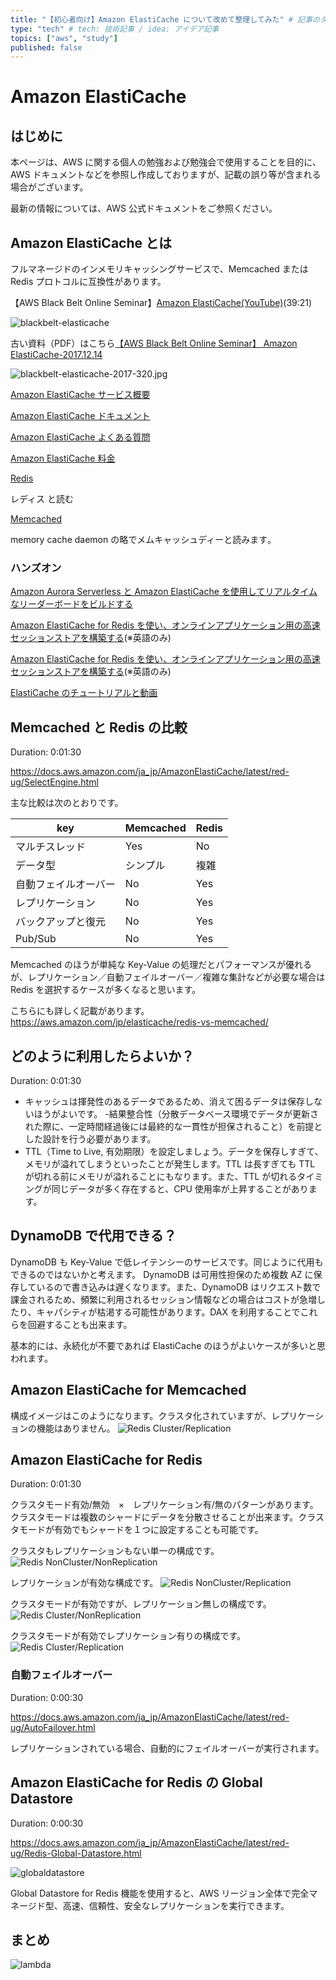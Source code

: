 ```yaml
---
title: "【初心者向け】Amazon ElastiCache について改めて整理してみた" # 記事のタイトル
type: "tech" # tech: 技術記事 / idea: アイデア記事
topics: ["aws", "study"]
published: false
---
```


# Amazon ElastiCache

## はじめに

本ページは、AWS に関する個人の勉強および勉強会で使用することを目的に、AWS ドキュメントなどを参照し作成しておりますが、記載の誤り等が含まれる場合がございます。

最新の情報については、AWS 公式ドキュメントをご参照ください。

## Amazon ElastiCache とは

フルマネージドのインメモリキャッシングサービスで、Memcached または Redis プロトコルに互換性があります。

【AWS Black Belt Online Seminar】[Amazon ElastiCache(YouTube)](https://www.youtube.com/watch?v=-NU1U8_fxo4)(39:21)

![blackbelt-elasticache](/images/elasticache/blackbelt-elasticache-320.jpg)

古い資料（PDF）はこちら[【AWS Black Belt Online Seminar】
Amazon ElastiCache-2017.12.14](https://d1.awsstatic.com/webinars/jp/pdf/services/20171214_AWS-Blackbelt-ElastiCache.pdf)

![blackbelt-elasticache-2017-320.jpg](/images/elasticache/blackbelt-elasticache-2017-320.jpg)

[Amazon ElastiCache サービス概要](https://aws.amazon.com/jp/xx/)

[Amazon ElastiCache ドキュメント](https://docs.aws.amazon.com/ja_jp/elasticache/?icmpid=docs_homepage_databases)

[Amazon ElastiCache よくある質問](https://aws.amazon.com/jp/elasticache/faqs/)

[Amazon ElastiCache 料金](https://aws.amazon.com/jp/elasticache/pricing/)

[Redis](https://redis.io/)

レディス と読む

[Memcached](http://memcached.org/)

memory cache daemon の略でメムキャッシュディーと読みます｡ 

### ハンズオン

[Amazon Aurora Serverless と Amazon ElastiCache を使用してリアルタイムなリーダーボードをビルドする](https://aws.amazon.com/jp/getting-started/hands-on/real-time-leaderboard-amazon-aurora-serverless-elasticache/?trk=gs_card)

[Amazon ElastiCache for Redis を使い、オンラインアプリケーション用の高速セッションストアを構築する](https://aws.amazon.com/jp/getting-started/hands-on/building-fast-session-caching-with-amazon-elasticache-for-redis/)(※英語のみ)

[Amazon ElastiCache for Redis を使い、オンラインアプリケーション用の高速セッションストアを構築する](https://aws.amazon.com/jp/getting-started/hands-on/boosting-mysql-database-performance-with-amazon-elasticache-for-redis/)(※英語のみ)

[ElastiCache のチュートリアルと動画](https://docs.aws.amazon.com/ja_jp/AmazonElastiCache/latest/red-ug/Tutorials.html#tutorial-videos)

## Memcached と Redis の比較

Duration: 0:01:30

https://docs.aws.amazon.com/ja_jp/AmazonElastiCache/latest/red-ug/SelectEngine.html

主な比較は次のとおりです。

| key                  | Memcached | Redis |
| -------------------- | --------- | ----- |
| マルチスレッド       | Yes       | No    |
| データ型             | シンプル  | 複雑  |
| 自動フェイルオーバー | No        | Yes   |
| レプリケーション     | No        | Yes |
| バックアップと復元   | No        | Yes   |
| Pub/Sub              | No        | Yes   |

Memcached のほうが単純な Key-Value の処理だとパフォーマンスが優れるが、レプリケーション／自動フェイルオーバー／複雑な集計などが必要な場合は Redis を選択するケースが多くなると思います。

こちらにも詳しく記載があります。
https://aws.amazon.com/jp/elasticache/redis-vs-memcached/


## どのように利用したらよいか？

Duration: 0:01:30

- キャッシュは揮発性のあるデータであるため、消えて困るデータは保存しないほうがよいです。
-結果整合性（分散データベース環境でデータが更新された際に、一定時間経過後には最終的な一貫性が担保されること）を前提とした設計を行う必要があります。
- TTL（Time to Live, 有効期限）を設定しましょう。データを保存しすぎて、メモリが溢れてしまうといったことが発生します。TTL は長すぎても TTL が切れる前にメモリが溢れることにもなります。また、TTL が切れるタイミングが同じデータが多く存在すると、CPU 使用率が上昇することがあります。

## DynamoDB で代用できる？

DynamoDB も Key-Value で低レイテンシーのサービスです。同じように代用もできるのではないかと考えます。
DynamoDB は可用性担保のため複数 AZ に保存しているので書き込みは遅くなります。また、DynamoDB はリクエスト数で課金されるため、頻繁に利用されるセッション情報などの場合はコストが急増したり、キャパシティが枯渇する可能性があります。DAX を利用することでこれらを回避することも出来ます。

基本的には、永続化が不要であれば ElastiCache のほうがよいケースが多いと思われます。

## Amazon ElastiCache for Memcached

構成イメージはこのようになります。クラスタ化されていますが、レプリケーションの機能はありません。
![Redis Cluster/Replication](/images/elasticache/elasticache-memcached-cluster.png)

## Amazon ElastiCache for Redis

Duration: 0:01:30

クラスタモード有効/無効　×　レプリケーション有/無のパターンがあります。
クラスタモードは複数のシャードにデータを分散させることが出来ます。クラスタモードが有効でもシャードを１つに設定することも可能です。

クラスタもレプリケーションもない単一の構成です。
![Redis NonCluster/NonReplication](/images/elasticache/elasticache-redis-nocluster-norep.png)

レプリケーションが有効な構成です。
![Redis NonCluster/Replication](/images/elasticache/elasticache-redis-nocluster-rep.png)

クラスタモードが有効ですが、レプリケーション無しの構成です。
![Redis Cluster/NonReplication](/images/elasticache/elasticache-redis-cluster-norep.png)

クラスタモードが有効でレプリケーション有りの構成です。
![Redis Cluster/Replication](/images/elasticache/elasticache-redis-cluster-rep.png)

### 自動フェイルオーバー

Duration: 0:00:30

https://docs.aws.amazon.com/ja_jp/AmazonElastiCache/latest/red-ug/AutoFailover.html

レプリケーションされている場合、自動的にフェイルオーバーが実行されます。

## Amazon ElastiCache for Redis の Global Datastore

Duration: 0:00:30

https://docs.aws.amazon.com/ja_jp/AmazonElastiCache/latest/red-ug/Redis-Global-Datastore.html

![globaldatastore](/images/elasticache/elasticache-redis-globaldatastore.png)

Global Datastore for Redis 機能を使用すると、AWS リージョン全体で完全マネージド型、高速、信頼性、安全なレプリケーションを実行できます。

## まとめ

![lambda](/images/all/elasticache.png)
